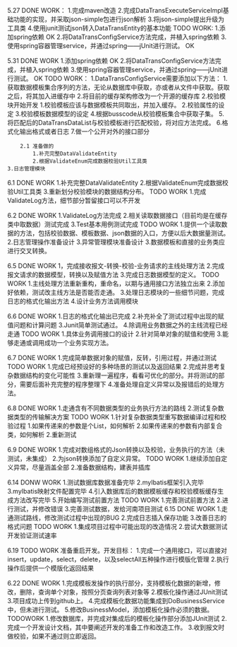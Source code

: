 5.27
DONE WORK：
	1.完成maven改造
	2.完成DataTransExecuteServiceImpl基础功能的实现，并采取json-simple包进行json解析
	3.将json-simple提出升级为工具类
	4.使用junit测试json转入DataTransEntity的基本功能
TODO WORK:
	1.添加spring依赖  OK
	2.将DataTransConfigService方法完成，并植入spring依赖 
	3.使用spring容器管理service，并通过spring——jUnit进行测试。 OK

5.31
DONE WORK
	1.添加spring依赖  OK
	2.将DataTransConfigService方法完成，并植入spring依赖 
	3.使用spring容器管理service，并通过spring——jUnit进行测试。 OK
TODO WORK：
	1.DataTransConfigService需要添加以下方法：
		1.获取数据模板集合序列的方法，无论从数据库中获取，亦或者从文件中获取。获取之后，将其加入进缓存中
		2.将目前的缓存架构修改为一个开源的缓存库
	2.校验模块开始开发
		1.校验模板应该与数据模板共同取出，并加入缓存。
		2.校验属性的设定
		3.校验模板数据模型的设定
		4.根据busscode从校验模板集合中获取子集。
		5.将匹配后的DataTransDataList与校验模板进行匹配校验，将对应方法完成。
		6.格式化输出格式或者日志
		7.做一个公开对外的接口部分
		
		2.1 准备做的
			1.补充完整DataValidateEntity
			2.根据ValidateEnum完成数据校验Util工具类
	3.日志管理模块

6.1
DONE WORK
	1.补充完整DataValidateEntity
	2.根据ValidateEnum完成数据校验Util工具类
	3.重新划分校验模块的数据结构分布。
TODO WORK
	1.完成ValidateLog方法，细节部分暂留接口可以不开发
	
6.2
DONE WORK
	1.ValidateLog方法完成
	2.相关读取数据接口（目前均是在缓存类中取数据）测试完成
	3.Test基本用例测试完成
TODO WORK
	1.提供一个读取数据的方法，包括校验数据、模板数据、json数据的入口，方便以后大数据量测试。
	2.日志管理操作准备设计
	3.异常管理模块准备设计
	3.数据模板和直接的业务类应进行交叉转换。
	
6.5
DONE WORK
	1，完成接收报文-转换-校验-业务请求的主线处理方法
	2.完成报文请求的数据模型，转换以及赋值方法
	3.完成日志数据模型的定义。
TODO WORK
	1.主线处理方法重新重构，重命名，以期与通用接口方法独立出来
	2.添加好依赖，测试改主线方法是否能否走通。
	3.处理日志模块的一些细节问题，完成日志的格式化输出方法
	4.设计业务方法调用模块
	
6.6
DONE WORK
	1.日志的格式化输出已完成
	2.补充补全了测试过程中出现的赋值问题和计算问题
	3.Junit简单测试通过。
	4.除调用业务数据之外的主线流程已经走通
TODO WORK
	1.具体业务调用接口的设计
	2.针对简单对象的赋值和使用
	3.能够走通或调用成功一个业务实现方法。

6.7
DONE WORK
	1.完成简单数据对象的赋值，反转，引用过程，并通过测试
TODO WORK
	1.完成已经预设好的多种场景的测试以及返回结果
	2.完成并思考复杂数据结构的变化可能性
	3.重新理一遍程序，看看可优化的部分。并将测试的部分，需要后面补充完整的程序整理下
	4.准备处理自定义异常以及报错后的处理方法。

6.8
DONE WORK
	1.走通含有不同数据类型的业务执行方法的路线
	2.测试复杂数据类型的传输解决方案
TODO WORK
	1.针对复杂数据类型重写数据编译过程和校验过程
		1.如果传递来的参数是个List，如何解析
		2.如果传递来的参数有内部复合类，如何解析
	2.重新测试
	
6.9
DONE WORK
	1.完成对数组格式的Json转换以及校验，业务执行的方法（未测试，未集成）
	2.为json转换添加了自定义异常。
TODO WORK
	1.继续添加自定义异常，尽量涵盖全部
	2.准备数据结构，建表并插库
	
6.14
DONW WORK
	1.测试数据库数据准备完毕
	2.myIbatis框架引入完毕
	3.myIbatis映射文件配置完毕
	4.引入数据库后的数据模板缓存和校验模板缓存生成方法改写完毕
	5.开始编写测试前置方法
TODO WORK
	1.完善测试前置方法
	2.进行测试，并修改错误
	3.完善测试数据，发给河南项目测试
6.15
DONE WORK
	1.走通测试路线，修改测试过程中出现的BUG
	2.完成日志插入保存功能
	3.改善日志的格式问题
TODO WORK
	1.集成项目过程中可能出现的改造情况
	2.尝试大数据测试开发验证测试速率
	
	
6.19 
TODO WORK
	准备重启开发。开发目标：
	1.完成一个通用接口，可以直接对insert，update，select，delete，以及selectAll五种操作进行模版化管理
	2.执行操作后提供一个模版化返回结果
	
6.22
DONE WORK
	1.完成模板发操作的执行部分，支持模板化数据的新增，修改，删除，查询单个对象，按照分页查询列表对象等
	2.模板化操作通过JUnit测试
	3.项目成功上传到github上。
	4.完成模板化数据功能集成到DoBusinessService中，但未进行测试。
	5.修改BusinessModel，添加模板化操作必须的数据。
TODOWORK
	1.修改数据库，并完成对集成后的模板化操作部分添加JUnit测试
	2.完成一个开发设计文档，其中要阐述开发的准备工作和改造工作。
	3.收到报文时做校验，如果不通过则立即返回。
	